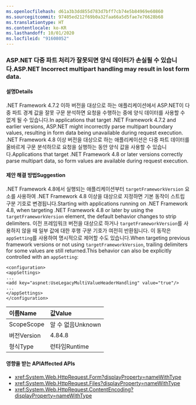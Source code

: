 ```yaml
---
ms.openlocfilehash: d61a3b3dd855d783d7bff7cb74e5b84969e60860
ms.sourcegitcommit: 97405ed212f69b0a32faa66a5d5fae7e76628b68
ms.translationtype: HT
ms.contentlocale: ko-KR
ms.lasthandoff: 10/01/2020
ms.locfileid: "91608052"
---
```

### <a name="aspnet-incorrect-multipart-handling-may-result-in-lost-form-data"></a><span data-ttu-id="c307a-101">ASP.NET 다중 파트 처리가 잘못되면 양식 데이터가 손실될 수 있습니다.</span><span class="sxs-lookup"><span data-stu-id="c307a-101">ASP.NET Incorrect multipart handling may result in lost form data.</span></span>

#### <a name="details"></a><span data-ttu-id="c307a-102">설명</span><span class="sxs-lookup"><span data-stu-id="c307a-102">Details</span></span>

<span data-ttu-id="c307a-103">.NET Framework 4.7.2 이하 버전을 대상으로 하는 애플리케이션에서 ASP.NET이 다중 파트 경계 값을 잘못 구문 분석하면 요청을 수행하는 중에 양식 데이터를 사용할 수 없게 될 수 있습니다.</span><span class="sxs-lookup"><span data-stu-id="c307a-103">In applications that target .NET Framework 4.7.2 and earlier versions, ASP.NET might incorrectly parse multipart boundary values, resulting in form data being unavailable during request execution.</span></span> <span data-ttu-id="c307a-104">.NET Framework 4.8 이상 버전을 대상으로 하는 애플리케이션은 다중 파트 데이터를 올바르게 구문 분석하므로 요청을 실행하는 동안 양식 값을 사용할 수 있습니다.</span><span class="sxs-lookup"><span data-stu-id="c307a-104">Applications that target .NET Framework 4.8 or later versions correctly parse multipart data, so form values are available during request execution.</span></span>

#### <a name="suggestion"></a><span data-ttu-id="c307a-105">제안 해결 방법</span><span class="sxs-lookup"><span data-stu-id="c307a-105">Suggestion</span></span>

<span data-ttu-id="c307a-106">.NET Framework 4.8에서 실행되는 애플리케이션부터 <code>targetFrameworkVersion</code> 요소를 사용하여 .NET Framework 4.8 이상을 대상으로 지정하면 기본 동작이 스트립 구분 기호로 변경됩니다.</span><span class="sxs-lookup"><span data-stu-id="c307a-106">Starting with applications running on .NET Framework 4.8, when targeting .NET Framework 4.8 or later by using the <code>targetFrameworkVersion</code> element, the default behavior changes to strip delimiters.</span></span> <span data-ttu-id="c307a-107">이전 프레임워크 버전을 대상으로 하거나 <code>targetFrameworkVersion</code>를 사용하지 않을 때 일부 값에 대한 후행 구분 기호가 여전히 반환됩니다. 이 동작은 <code>appSetting</code>를 사용하여 명시적으로 제어할 수도 있습니다.</span><span class="sxs-lookup"><span data-stu-id="c307a-107">When targeting previous framework versions or not using <code>targetFrameworkVersion</code>, trailing delimiters for some values are still returned.This behavior can also be explicitly controlled with an <code>appSetting</code>:</span></span><pre><code class="lang-xml">&lt;configuration&gt;&#13;&#10;&lt;appSettings&gt;&#13;&#10;...&#13;&#10;&lt;add key=&quot;aspnet:UseLegacyMultiValueHeaderHandling&quot;  value=&quot;true&quot;/&gt;&#13;&#10;...&#13;&#10;&lt;/appSettings&gt;&#13;&#10;&lt;/configuration&gt;&#13;&#10;</code></pre>

| <span data-ttu-id="c307a-108">이름</span><span class="sxs-lookup"><span data-stu-id="c307a-108">Name</span></span>    | <span data-ttu-id="c307a-109">값</span><span class="sxs-lookup"><span data-stu-id="c307a-109">Value</span></span>       |
|:--------|:------------|
| <span data-ttu-id="c307a-110">Scope</span><span class="sxs-lookup"><span data-stu-id="c307a-110">Scope</span></span>   |<span data-ttu-id="c307a-111">알 수 없음</span><span class="sxs-lookup"><span data-stu-id="c307a-111">Unknown</span></span>|
|<span data-ttu-id="c307a-112">버전</span><span class="sxs-lookup"><span data-stu-id="c307a-112">Version</span></span>|<span data-ttu-id="c307a-113">4.8</span><span class="sxs-lookup"><span data-stu-id="c307a-113">4.8</span></span>|
|<span data-ttu-id="c307a-114">형식</span><span class="sxs-lookup"><span data-stu-id="c307a-114">Type</span></span>|<span data-ttu-id="c307a-115">런타임</span><span class="sxs-lookup"><span data-stu-id="c307a-115">Runtime</span></span>|

#### <a name="affected-apis"></a><span data-ttu-id="c307a-116">영향을 받는 API</span><span class="sxs-lookup"><span data-stu-id="c307a-116">Affected APIs</span></span>

- <xref:System.Web.HttpRequest.Form?displayProperty=nameWithType>
- <xref:System.Web.HttpRequest.Files?displayProperty=nameWithType>
- <xref:System.Web.HttpRequest.ContentEncoding?displayProperty=nameWithType>

<!--

#### Affected APIs

- `P:System.Web.HttpRequest.Form`
- `P:System.Web.HttpRequest.Files`
- `P:System.Web.HttpRequest.ContentEncoding`

-->
